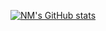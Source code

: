 [![NM's GitHub stats](https://github-readme-stats.vercel.app/api?username=Hydoxl)](https://github.com/anuraghazra/github-readme-stats)
